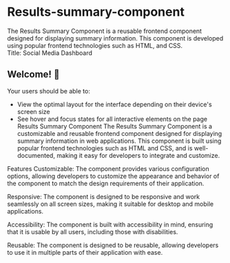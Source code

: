 # Results-summary-component
The Results Summary Component is a reusable frontend component designed for displaying summary information. This component is developed using popular frontend technologies such as HTML, and CSS.  
Title: Social Media Dashboard

## Welcome! 👋

Your users should be able to:

- View the optimal layout for the interface depending on their device's screen size
- See hover and focus states for all interactive elements on the page
Results Summary Component
The Results Summary Component is a customizable and reusable frontend component designed for displaying summary information in web applications. This component is built using popular frontend technologies such as HTML and CSS, and is well-documented, making it easy for developers to integrate and customize.

Features
Customizable: The component provides various configuration options, allowing developers to customize the appearance and behavior of the component to match the design requirements of their application.

Responsive: The component is designed to be responsive and work seamlessly on all screen sizes, making it suitable for desktop and mobile applications.

Accessibility: The component is built with accessibility in mind, ensuring that it is usable by all users, including those with disabilities.

Reusable: The component is designed to be reusable, allowing developers to use it in multiple parts of their application with ease.
